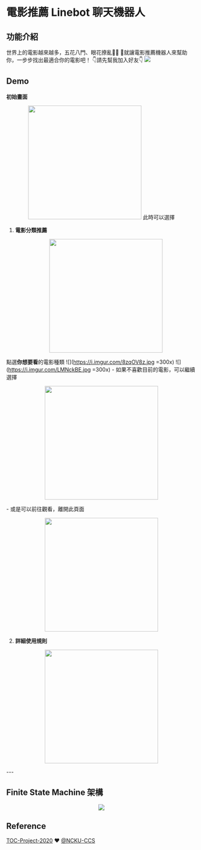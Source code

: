 # 電影推薦 Linebot 聊天機器人
## 功能介紹
世界上的電影越來越多，五花八門、眼花撩亂😵‍💫
🎥就讓電影推薦機器人來幫助你，一步步找出最適合你的電影吧！
👇請先幫我加入好友👇
![](https://i.imgur.com/RG7BOZZ.png)

## Demo

**初始畫面**
    <p align="center">
          <img src="https://i.imgur.com/ZeIlpx9.jpg" width="300" />
此時可以選擇
1. **電影分類推薦**
    <p align="center">
          <img src="https://i.imgur.com/ur14s6l.jpg" width="300" />
點選**你想要看**的電影種類
![](https://i.imgur.com/8zqOV8z.jpg =300x) ![](https://i.imgur.com/LMNckBE.jpg =300x)
    - 如果不喜歡目前的電影，可以繼續選擇
    <p align="center">
          <img src="https://i.imgur.com/sbMjLgp.jpg" width="300" />
    </p>
    - 或是可以前往觀看，離開此頁面
    <p align="center">
          <img src="https://i.imgur.com/yAHlaxZ.jpg" width="300" />
    </p>

2. **詳細使用規則**
<p align="center">
  <img src="https://i.imgur.com/fd3BRs0.jpg" width="300" />
</p>
---

## Finite State Machine 架構

<p align="center">
  <img src="https://i.imgur.com/9kQqqjQ.png" />
</p>


## Reference

[TOC-Project-2020](https://github.com/NCKU-CCS/TOC-Project-2020) ❤️ [@NCKU-CCS](https://github.com/NCKU-CCS)

